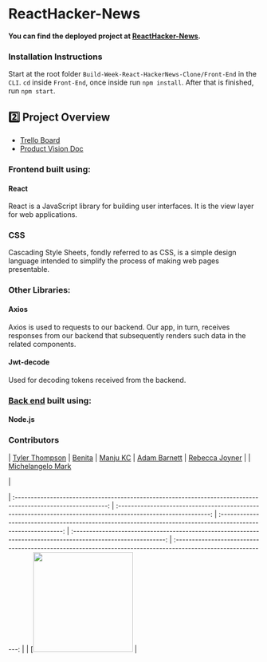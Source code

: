 # ReactHacker-News

**You can find the deployed project at [ ReactHacker-News](https://reacthacker-news.herokuapp.com/SignUp).**



### Installation Instructions

Start at the root folder `Build-Week-React-HackerNews-Clone/Front-End` in the `CLI`. `cd` inside `Front-End`, once inside run `npm install`. After that is finished, run `npm start`.

## :two: Project Overview

- [Trello Board](https://trello.com/b/ITXHo177/react-hackernews-clone)
- [Product Vision Doc](https://docs.google.com/document/d/139H3SiRqTNDusPsGT5ntJR_wvSCwYTJ60Ov8-nNrjLc/edit#heading=h.pdpmwxhmsh68)


### Frontend built using:

#### React
React is a JavaScript library for building user interfaces. It is the view layer for web applications.

### CSS
Cascading Style Sheets, fondly referred to as CSS, is a simple design language intended to simplify the process of making web pages presentable.

### Other Libraries:
#### Axios

Axios is used to  requests to our backend. Our app, in turn, receives responses from our backend that subsequently renders such data in the related components.




#### Jwt-decode

Used for decoding tokens received from the backend.

### [Back end](https://hacked-news-app.herokuapp.com/) built using:

#### Node.js

### Contributors

|                                       [Tyler Thompson](https://github.com/tthompson082)                                        |                                      [Benita](https://github.com/bea03)                                        |                                       [Manju KC](https://github.com/Manjukcthapa)                                        |                                       [Adam Barnett](https://github.com/abarne)                                        |                                       [Rebecca Joyner](https://github.com/rebeccajoyner)                                        |
|                                           [Michelangelo Mark](https://github.com/michelangelo17)

|                    

| :-----------------------------------------------------------------------------------------------------------: | :-----------------------------------------------------------------------------------------------------------: | :-----------------------------------------------------------------------------------------------------------: | :-----------------------------------------------------------------------------------------------------------: | :-----------------------------------------------------------------------------------------------------------: |
|                      [[<img src="https://mympydreamers-staging.netlify.com/static/media/Manju.9a555105.jpg" width = "200" />](https://github.com/Manjukcthapa)                       |                      

<br>